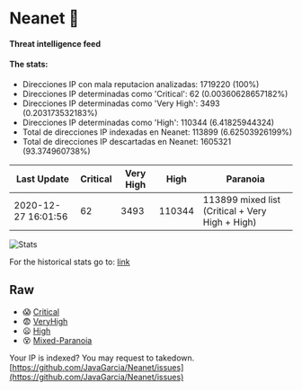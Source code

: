 # Neanet :hocho:
#### Threat intelligence feed
#### The stats:

- Direcciones IP con mala reputacion analizadas: 1719220 (100%)
- Direcciones IP determinadas como 'Critical':  62 (0.00360628657182%)
- Direcciones IP determinadas como 'Very High':  3493 (0.203173532183%)
- Direcciones IP determinadas como 'High':  110344 (6.41825944324)
- Total de direcciones IP indexadas en Neanet:  113899 (6.62503926199%)
- Total de direcciones IP descartadas en Neanet:  1605321 (93.374960738%)

| Last Update | Critical | Very High | High | Paranoia |
| --- | --- | --- | --- | --- |
| 2020-12-27 16:01:56 | 62 | 3493 | 110344 | 113899 mixed list (Critical + Very High + High)|

![Stats](https://docs.google.com/spreadsheets/d/e/2PACX-1vSnaNMIXVabIpDJjufMlzH7poXnshF3mgd8Is1g9ytUEzVsP5my4Trn8f-xkoLLQ38xpL3HtmUexLo6/pubchart?oid=501124687&format=image)

For the historical stats go to: [link](/stats.csv)
## Raw
- :scream: [Critical](https://raw.githubusercontent.com/JavaGarcia/Neanet/master/blacklists/neanet_critical.txt)
- :fearful: [VeryHigh](https://raw.githubusercontent.com/JavaGarcia/Neanet/master/blacklists/neanet_veryHigh.txtt)
- :frowning: [High](https://raw.githubusercontent.com/JavaGarcia/Neanet/master/blacklists/neanet_high.txt)
- :dizzy_face: [Mixed-Paranoia](https://raw.githubusercontent.com/JavaGarcia/Neanet/master/blacklists/neanet_all.txt)


Your IP is indexed? You may request to takedown. [https://github.com/JavaGarcia/Neanet/issues](https://github.com/JavaGarcia/Neanet/issues)








































































































































































































































































































































































































































































































































































































































































































































































































































































































































































































































































































































































































































































































































































































































































































































































































































































































































































































































































































































































































































































































































































































































































































































































































































































































































































































































































































































































































































































































































































































































































































































































































